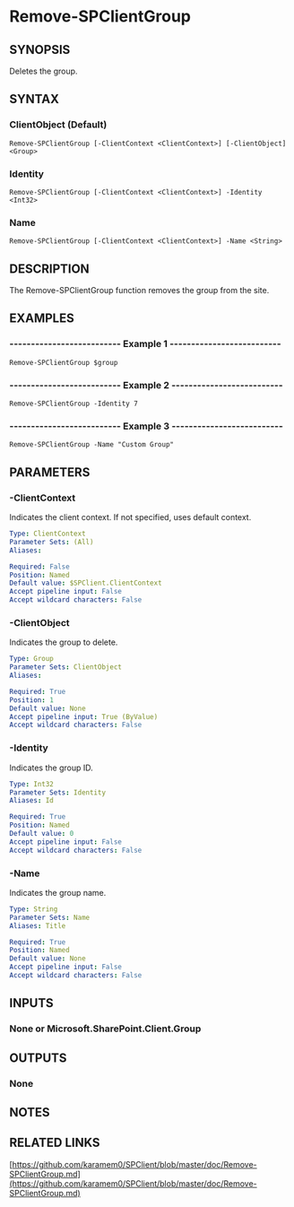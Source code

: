 # Remove-SPClientGroup

## SYNOPSIS
Deletes the group.

## SYNTAX

### ClientObject (Default)
```
Remove-SPClientGroup [-ClientContext <ClientContext>] [-ClientObject] <Group>
```

### Identity
```
Remove-SPClientGroup [-ClientContext <ClientContext>] -Identity <Int32>
```

### Name
```
Remove-SPClientGroup [-ClientContext <ClientContext>] -Name <String>
```

## DESCRIPTION
The Remove-SPClientGroup function removes the group from the site.

## EXAMPLES

### -------------------------- Example 1 --------------------------
```
Remove-SPClientGroup $group
```

### -------------------------- Example 2 --------------------------
```
Remove-SPClientGroup -Identity 7
```

### -------------------------- Example 3 --------------------------
```
Remove-SPClientGroup -Name "Custom Group"
```

## PARAMETERS

### -ClientContext
Indicates the client context.
If not specified, uses default context.

```yaml
Type: ClientContext
Parameter Sets: (All)
Aliases: 

Required: False
Position: Named
Default value: $SPClient.ClientContext
Accept pipeline input: False
Accept wildcard characters: False
```

### -ClientObject
Indicates the group to delete.

```yaml
Type: Group
Parameter Sets: ClientObject
Aliases: 

Required: True
Position: 1
Default value: None
Accept pipeline input: True (ByValue)
Accept wildcard characters: False
```

### -Identity
Indicates the group ID.

```yaml
Type: Int32
Parameter Sets: Identity
Aliases: Id

Required: True
Position: Named
Default value: 0
Accept pipeline input: False
Accept wildcard characters: False
```

### -Name
Indicates the group name.

```yaml
Type: String
Parameter Sets: Name
Aliases: Title

Required: True
Position: Named
Default value: None
Accept pipeline input: False
Accept wildcard characters: False
```

## INPUTS

### None or Microsoft.SharePoint.Client.Group

## OUTPUTS

### None

## NOTES

## RELATED LINKS

[https://github.com/karamem0/SPClient/blob/master/doc/Remove-SPClientGroup.md](https://github.com/karamem0/SPClient/blob/master/doc/Remove-SPClientGroup.md)

